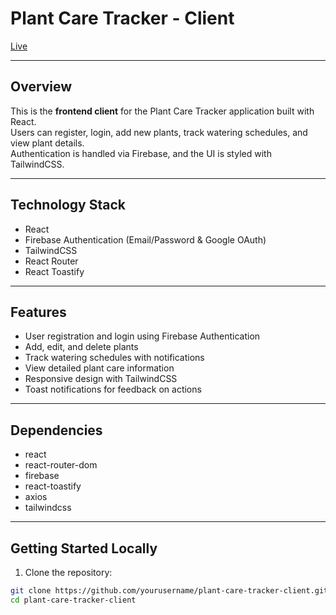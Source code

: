 # Plant Care Tracker - Client

[Live ](https://luxury-basbousa-865af8.netlify.app/)

---

## Overview

This is the **frontend client** for the Plant Care Tracker application built with React.  
Users can register, login, add new plants, track watering schedules, and view plant details.  
Authentication is handled via Firebase, and the UI is styled with TailwindCSS.

---


## Technology Stack

- React
- Firebase Authentication (Email/Password & Google OAuth)
- TailwindCSS
- React Router
- React Toastify

---

## Features

- User registration and login using Firebase Authentication
- Add, edit, and delete plants
- Track watering schedules with notifications
- View detailed plant care information
- Responsive design with TailwindCSS
- Toast notifications for feedback on actions

---

## Dependencies

- react
- react-router-dom
- firebase
- react-toastify
- axios
- tailwindcss

---

## Getting Started Locally

1. Clone the repository:

```bash
git clone https://github.com/yourusername/plant-care-tracker-client.git
cd plant-care-tracker-client
